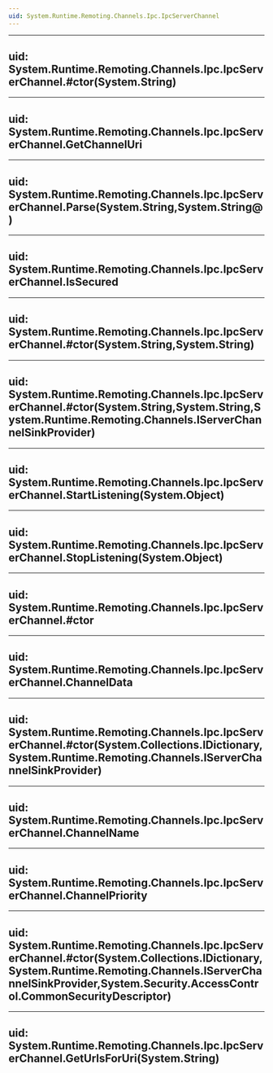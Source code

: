 ```yaml
---
uid: System.Runtime.Remoting.Channels.Ipc.IpcServerChannel
---
```


---
uid: System.Runtime.Remoting.Channels.Ipc.IpcServerChannel.#ctor(System.String)
---

---
uid: System.Runtime.Remoting.Channels.Ipc.IpcServerChannel.GetChannelUri
---

---
uid: System.Runtime.Remoting.Channels.Ipc.IpcServerChannel.Parse(System.String,System.String@)
---

---
uid: System.Runtime.Remoting.Channels.Ipc.IpcServerChannel.IsSecured
---

---
uid: System.Runtime.Remoting.Channels.Ipc.IpcServerChannel.#ctor(System.String,System.String)
---

---
uid: System.Runtime.Remoting.Channels.Ipc.IpcServerChannel.#ctor(System.String,System.String,System.Runtime.Remoting.Channels.IServerChannelSinkProvider)
---

---
uid: System.Runtime.Remoting.Channels.Ipc.IpcServerChannel.StartListening(System.Object)
---

---
uid: System.Runtime.Remoting.Channels.Ipc.IpcServerChannel.StopListening(System.Object)
---

---
uid: System.Runtime.Remoting.Channels.Ipc.IpcServerChannel.#ctor
---

---
uid: System.Runtime.Remoting.Channels.Ipc.IpcServerChannel.ChannelData
---

---
uid: System.Runtime.Remoting.Channels.Ipc.IpcServerChannel.#ctor(System.Collections.IDictionary,System.Runtime.Remoting.Channels.IServerChannelSinkProvider)
---

---
uid: System.Runtime.Remoting.Channels.Ipc.IpcServerChannel.ChannelName
---

---
uid: System.Runtime.Remoting.Channels.Ipc.IpcServerChannel.ChannelPriority
---

---
uid: System.Runtime.Remoting.Channels.Ipc.IpcServerChannel.#ctor(System.Collections.IDictionary,System.Runtime.Remoting.Channels.IServerChannelSinkProvider,System.Security.AccessControl.CommonSecurityDescriptor)
---

---
uid: System.Runtime.Remoting.Channels.Ipc.IpcServerChannel.GetUrlsForUri(System.String)
---
